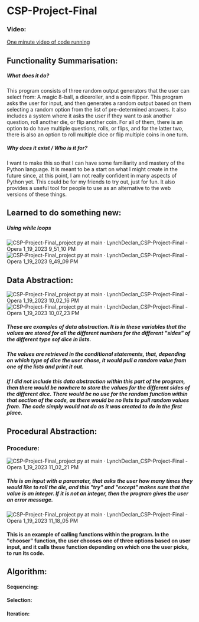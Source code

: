 # CSP-Project-Final
### Video:
<a href="https://drive.google.com/file/d/12zqncOgtF-f5BnLrTTTSoqKS2aWKUcOL/view">One minute video of code running</a>
## Functionality Summarisation:
##### What does it do?
This program consists of three random output generators that the user can select from: A magic 8-ball, a diceroller, and a coin flipper.
This program asks the user for input, and then generates a random output based on them selecting a random option from the list of pre-determined answers. It also includes a system where it asks the user if they want to ask another question, roll another die, or flip another coin. For all of them, there is an option to do have multiple questions, rolls, or flips, and for the latter two, there is also an option to roll multiple dice or flip multiple coins in one turn.
##### Why does it exist / Who is it for?
I want to make this so that I can have some familiarity and mastery of the Python language. It is meant to be a start on what I might create in the future since, at this point, I am not really confident in many aspects of Python yet. This could be for my friends to try out, just for fun. It also provides a useful tool for people to use as an alternative to the web versions of these things. 
## Learned to do something new: 
##### Using while loops
![CSP-Project-Final_project py at main · LynchDeclan_CSP-Project-Final - Opera 1_19_2023 9_51_10 PM](https://user-images.githubusercontent.com/89731702/213534009-4ee4fc0d-ade4-475b-a4a2-1b63d407cac6.png)
![CSP-Project-Final_project py at main · LynchDeclan_CSP-Project-Final - Opera 1_19_2023 9_49_09 PM](https://user-images.githubusercontent.com/89731702/213534038-deecd426-1e76-4e50-b658-d870491b0dcb.png)
## Data Abstraction:
![CSP-Project-Final_project py at main · LynchDeclan_CSP-Project-Final - Opera 1_19_2023 10_02_16 PM](https://user-images.githubusercontent.com/89731702/213536007-3e149e53-814c-44ce-af62-9afbe207b547.png)
![CSP-Project-Final_project py at main · LynchDeclan_CSP-Project-Final - Opera 1_19_2023 10_07_23 PM](https://user-images.githubusercontent.com/89731702/213536962-bc762086-3dad-4d1f-a2b5-b116333ac03d.png)
##### These are examples of data abstraction. It is in these variables that the values are stored for all the different numbers for the different "sides" of the different type sof dice in lists.
##### The values are retrieved in the conditional statements, that, depending on which type of dice the user chose, it would pull a random value from one of the lists and print it out.
##### If I did not include this data abstraction within this part of the program, then there would be nowhere to store the values for the different sides of the different dice. There would be no use for the random function within that section of the code, as there would be no lists to pull random values from. The code simply would not do as it was created to do in the first place.
## Procedural Abstraction:
### Procedure:
![CSP-Project-Final_project py at main · LynchDeclan_CSP-Project-Final - Opera 1_19_2023 11_02_21 PM](https://user-images.githubusercontent.com/89731702/213547580-27a741ee-4386-4379-853f-31985970be5a.png)
##### This is an input with a paramater, that asks the user how many times they would like to roll the die, and this "try" and "except" makes sure that the value is an integer. If it is not an integer, then the program gives the user an error message.
![CSP-Project-Final_project py at main · LynchDeclan_CSP-Project-Final - Opera 1_19_2023 11_18_05 PM](https://user-images.githubusercontent.com/89731702/213550806-09e92f57-21ae-4e1a-a974-1b933069174e.png)
#### This is an example of calling functions within the program. In the "chooser" function, the user chooses one of three options based on user input, and it calls these function depending on which one the user picks, to run its code.
## Algorithm:
#### Sequencing:

#### Selection:

#### Iteration:
